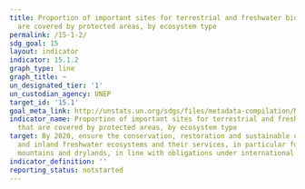 ```yaml
---
title: Proportion of important sites for terrestrial and freshwater biodiversity that
  are covered by protected areas, by ecosystem type
permalink: /15-1-2/
sdg_goal: 15
layout: indicator
indicator: 15.1.2
graph_type: line
graph_title: ~
un_designated_tier: '1'
un_custodian_agency: UNEP
target_id: '15.1'
goal_meta_link: http://unstats.un.org/sdgs/files/metadata-compilation/Metadata-Goal-15.pdf
indicator_name: Proportion of important sites for terrestrial and freshwater biodiversity
  that are covered by protected areas, by ecosystem type
target: By 2020, ensure the conservation, restoration and sustainable use of terrestrial
  and inland freshwater ecosystems and their services, in particular forests, wetlands,
  mountains and drylands, in line with obligations under international agreements.
indicator_definition: ''
reporting_status: notstarted
---
```

